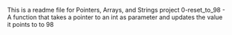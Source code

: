 This is a readme file for Pointers, Arrays, and Strings project
0-reset_to_98 - A function that takes a pointer to an int as parameter and updates the value it points to to 98
